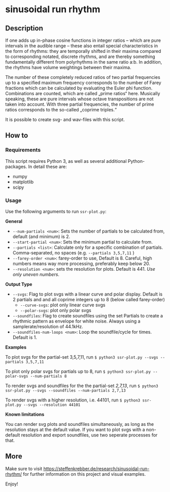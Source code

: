 # sinusoidal run rhythm

## Description
If one adds up in-phase cosine functions in integer ratios – which are pure intervals in the audible range – these also entail special characteristics in the form of rhythms: they are temporally shifted in their maxima compared to corresponding notated, discrete rhythms, and are thereby something fundamentally different from polyrhythms in the same ratio a:b. In addition, the rhythms have volume weightings between their maxima.

The number of these completely reduced ratios of two partial frequencies up to a specified maximum frequency corresponds to the number of Farey fractions which can be calculated by evaluating the Euler phi function. Combinations are counted, which are called „prime ratios“ here. Musically speaking, these are pure intervals whose octave transpositions are not taken into account. With three partial frequencies, the number of prime ratios corresponds to the so-called „coprime triples.“ 

It is possible to create svg- and wav-files with this script.

## How to

### Requirements

This script requires Python 3, as well as several additional Python-packages. In detail these are:

- numpy
- matplotlib
- scipy

### Usage

Use the following arguments to run `ssr-plot.py`:

**General**

- `--num-partials <num>`: Sets the number of partials to be calculated from, default (and minimum) is 2.
- `--start-partial <num>`: Sets the minimum partial to calculate from.
- `--partials <list>`: Calculate only for a specific combination of partials. Comma-separated, no spaces (e.g. `--partials 3,5,7,11` )
- `--farey-order <num>`: farey-order to use, Default is 8. Careful, high numbers means way more processing, preferably keep below 20.
- `--resolution <num>`: sets the resolution for plots. Default is 441. *Use only uneven numbers*.

**Output Type**

- `--svgs`: Flag to plot svgs with a linear curve and polar display. Default is 2 partials and and all coprime integers up to 8 (below called farey-order)
  - `--curve-svgs`: plot only linear curve svgs
  - `--polar-svgs`: plot only polar svgs
- `--soundfiles`: Flag to create soundfiles using the set Partials to create a rhythmic pattern as envelope for white noise. Always using a samplerate/resolution of 44.1kHz.
- `--soundfiles-num-loops <num>`: Loop the soundfile/cycle for <num> times. Default is 1.

**Examples**

To plot svgs for the partial-set 3,5,7,11, run
`$ python3 ssr-plot.py --svgs --partials 3,5,7,11 `

To plot only polar svgs for partials up to 8, run
 `$ python3 ssr-plot.py --polar-svgs --num-partials 8`

To render svgs and soundfiles for the the partial-set *2,7,13*, run
`$ python3 ssr-plot.py --svgs --soundfiles --num-partials 2,7,13`

To render svgs with a higher resolution, i.e. 44101, run
`$ python3 ssr-plot.py --svgs --resolution 44101`

**Known limitations**

You can render svg plots and soundfiles simultaneously, as long as the resolution stays at the default value. If you want to plot svgs with a non-default resolution and export soundfiles, use two seperate processes for that.

## More

Make sure to visit https://steffenkrebber.de/research/sinusoidal-run-rhythm/ for further information on this project and visual examples.

Enjoy!
